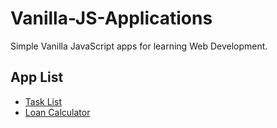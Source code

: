# Vanilla-JS-Applications

Simple Vanilla JavaScript apps for  learning Web Development.

## App List

* [Task List](TaskList)
* [Loan Calculator](Loan%20Calculator)
